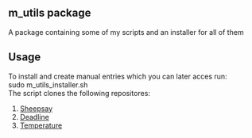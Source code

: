 ## m_utils package
A package containing some of my scripts and an installer for all of them
## Usage
To install and create manual entries which you can later acces run:  
    sudo m_utils_installer.sh  
The script clones the following repositores:
1.  [Sheepsay](https://github.com/mara291/Sheepsay.git)
2. [Deadline](https://github.com/mara291/Deadline.git)
3. [Temperature](https://github.com/mara291/Temperature.git)